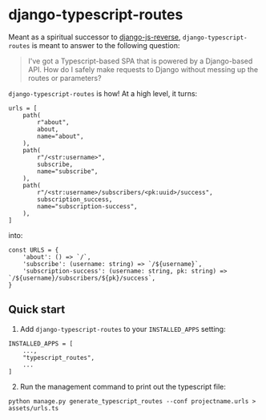 # django-typescript-routes

Meant as a spiritual successor to [django-js-reverse](https://pypi.org/project/django-js-reverse/), `django-typescript-routes` is meant to answer to the following question:

> I've got a Typescript-based SPA that is powered by a Django-based API. How do I safely make requests to Django without messing up the routes or parameters?

`django-typescript-routes` is how! At a high level, it turns:

```
urls = [
    path(
        r"about",
        about,
        name="about",
    ),
    path(
        r"/<str:username>",
        subscribe,
        name="subscribe",
    ),
    path(
        r"/<str:username>/subscribers/<pk:uuid>/success",
        subscription_success,
        name="subscription-success",
    ),
]
```

into:

```
const URLS = {
    'about': () => `/`,
    'subscribe': (username: string) => `/${username}`,
    'subscription-success': (username: string, pk: string) => `/${username}/subscribers/${pk}/success`,
}
```

## Quick start

1. Add `django-typescript-routes` to your `INSTALLED_APPS` setting:

```
INSTALLED_APPS = [
    ...,
    "typescript_routes",
    ...
]
```

2. Run the management command to print out the typescript file:

```
python manage.py generate_typescript_routes --conf projectname.urls > assets/urls.ts
```

